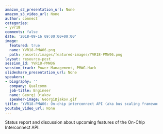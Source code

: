 ```yaml
---
amazon_s3_presentation_url: None
amazon_s3_video_url: None
author: connect
categories:
- yvr18
comments: false
date: '2018-09-16 09:00:00+00:00'
image:
  featured: true
  name: YVR18-PMW06.png
  path: /assets/images/featured-images/YVR18-PMW06.png
layout: resource-post
session_id: YVR18-PMW06
session_track: Power Management, PMWG-Hack
slideshare_presentation_url: None
speakers:
- biography: ''
  company: Qualcomm
  job-title: Engineer
  name: Georgi Djakov
  speaker-image: GeorgiDjakov.gif
title: 'YVR18-PMW06: On-chip interconnect API (aka bus scaling framework)'
youtube_video_url: None
---
```


Status report and discussion about upcoming features of the On-Chip Interconnect API.